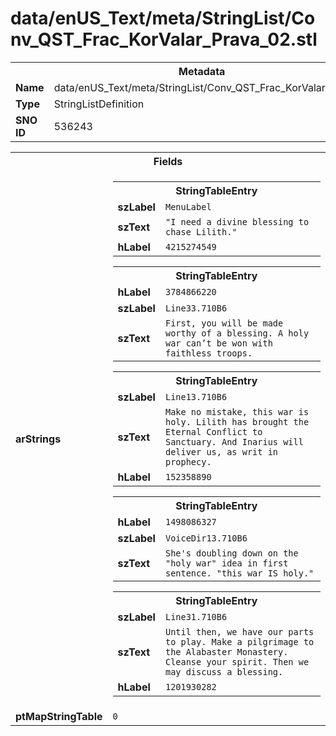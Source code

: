 <h1>data/enUS_Text/meta/StringList/Conv_QST_Frac_KorValar_Prava_02.stl</h1><table><tr><th colspan="100%">Metadata</th></tr><tr><td><b>Name</b></td><td>data/enUS_Text/meta/StringList/Conv_QST_Frac_KorValar_Prava_02.stl</td></tr><tr><td><b>Type</b></td><td>StringListDefinition</td></tr><tr><td><b>SNO ID</b></td><td>536243</td></tr></table>

<table><tr><th colspan="100%">Fields</th></tr><tr><td><b>arStrings</b></td><td><table><tr><th colspan="100%">StringTableEntry</th></tr><tr><td><b>szLabel</b></td><td><code>MenuLabel</code></td></tr><tr><td><b>szText</b></td><td><code>"I need a divine blessing to chase Lilith."</code></td></tr><tr><td><b>hLabel</b></td><td><code>4215274549</code></td></tr></table>


<table><tr><th colspan="100%">StringTableEntry</th></tr><tr><td><b>hLabel</b></td><td><code>3784866220</code></td></tr><tr><td><b>szLabel</b></td><td><code>Line33.710B6</code></td></tr><tr><td><b>szText</b></td><td><code>First, you will be made worthy of a blessing. A holy war can’t be won with faithless troops.</code></td></tr></table>


<table><tr><th colspan="100%">StringTableEntry</th></tr><tr><td><b>szLabel</b></td><td><code>Line13.710B6</code></td></tr><tr><td><b>szText</b></td><td><code>Make no mistake, this war is holy. Lilith has brought the Eternal Conflict to Sanctuary. And Inarius will deliver us, as writ in prophecy.</code></td></tr><tr><td><b>hLabel</b></td><td><code>152358890</code></td></tr></table>


<table><tr><th colspan="100%">StringTableEntry</th></tr><tr><td><b>hLabel</b></td><td><code>1498086327</code></td></tr><tr><td><b>szLabel</b></td><td><code>VoiceDir13.710B6</code></td></tr><tr><td><b>szText</b></td><td><code>She's doubling down on the "holy war" idea in first sentence. "this war IS holy."</code></td></tr></table>


<table><tr><th colspan="100%">StringTableEntry</th></tr><tr><td><b>szLabel</b></td><td><code>Line31.710B6</code></td></tr><tr><td><b>szText</b></td><td><code>Until then, we have our parts to play. Make a pilgrimage to the Alabaster Monastery. Cleanse your spirit. Then we may discuss a blessing.</code></td></tr><tr><td><b>hLabel</b></td><td><code>1201930282</code></td></tr></table>


</td></tr><tr><td><b>ptMapStringTable</b></td><td><code>0</code></td></tr></table>

